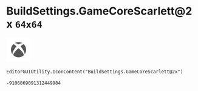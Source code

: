 # BuildSettings.GameCoreScarlett@2x `64x64`
<img src="/img/BuildSettings.GameCoreScarlett@2x.png" width=64 height=64>

``` CSharp
EditorGUIUtility.IconContent("BuildSettings.GameCoreScarlett@2x")
```
```
-9106869091312449984
```
